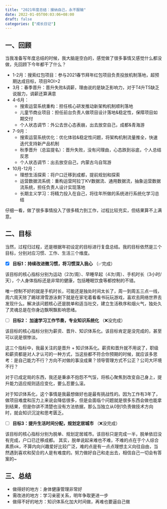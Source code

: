 ```yaml
---
title: "2021年度总结：接纳自己，永不服输"
date: 2022-01-05T00:03:06+08:00
draft: false
categories: ["成长日记"]
---
```


## 一、回顾

当我准备写年度总结的时候，我大脑是空白的，感觉做了很多事情又感觉什么都没做，先回顾下今年都干了什么？

- 1-2月：搜索红包项目：参与2021春节拜年红包项目负责投放机制落地，超预期达成目标，项目ROI>2
- 3月：春季晋升：晋升失败&调薪，理由说的是缺乏影响力，对于T4升T5缺乏说服力，调薪还算满意
- 4-6月：
  - 搜索运营系统重构：担任核心研发推动新架构机制顺利落地
  - 儿童节商业项目：担任前台负责人做项目设计落地&稳定性，保障项目如期交付
  - 个人状态调节：外公去世心态表崩，出去放空自己，成都&青海游
- 7-9月：
  - 搜索运营系统优化：优化体验&稳定性问题，将架构机制流量推全，快速迭代支持新产品机制
  - 秋季晋升（总监提名）：晋升失败，没有问理由，心态跌到谷底，个人总结反思
  - 个人状态调节：出去放空自己，内蒙古乌自驾游
- 10月-12月：
  - 理想生活探索：将户口迁移到成都，提前规划和探索
  - 运营数据流系统：重构运营阿拉丁KV数据流、通用数据流，抽象运营数据流系统，担任负责人设计实现落地
  - 长期主义学习：将精力投入在自己，将往年所做的系统进行系统化学习总结

仔细一看，做了很多事情投入了很多精力到工作，过程比较充实，但结果算不上满意。

## 二、目标

当然，过程归过程，还是根据年初设定的目标进行复盘总结。我的目标依然是三个目标，分别对应习惯、工作、生活三个维度。

- [x] **目标1：持续改进微习惯，将习惯深入我心** （✅完成）

该目标的核心指标分别为运动（2次/周）、早睡早起（4次/周）、手机时长（3小时/天），个人身体指标还是非常的健康，包括睡眠饮食等都控制的不错。

唯一控制不好的就是手机时长，可能还是独处时间太长了，周一到周五三点一线，周六周天除了踢球滑雪游泳剩下就是在家宅着看看书玩玩游戏，喜欢去网络世界去发现什么。解决该问题核心还是脱单和适当社交，建立生活秩序和烟火气，独处久了灵魂总是在你身边飘啊飘影响思绪。

- [ ] **目标2： 加速学习工作节奏，专业知识系统化** （❌没完成）

该目标的核心指标分别为薪资、晋升、知识体系化。该目标肯定是没完成的，甚至可以说是很惨淡。

这三个指标中，我最关注的是晋升 + 知识体系化。薪资和晋升就不用说了，职级和薪资都是对人才认可的一种方式，当这些都不符合你预期的时候，就应该多思考：是自己能力不行？方向不对做的事没成果？领导管理方式不公正？公司大环境不行？

对于已成定局的东西，我还是秉承不抱怨不气馁，将核心聚焦到改变自己身上，提升能力适应规则适应变化，要么忍要么滚。

对于知识体系化，这个事情是我最想做好也是最有挑战性的。因为工作有3年了，做项目难度和压力上来说会降低很多，但是会面临个问题就是很多东西会做也能拿到结果，但是你讲不清楚也没有方法依据，那么当独立从0到1负责做技术方向时，就会知识沉淀和思考匮乏。

- [ ] **目标3：提升生活时间分配，规划定居城市** （❌没完成）

该目标的核心指标分别为脱单、规划定居城市。该目标只是完成一半，脱单依旧没有完成，户口已迁移成都。
其实，脱单说起来难也不难，不难的点在于个人综合素质ok，不算内向兴趣爱好比较广泛，难的点是有一点点理想主义向往自由，当然遇到喜欢和契合的人是有难度的。努力做好自己和走出去，相信自己一切会有答案的~


## 三、总结

- 做得好的地方：身体健康管理非常好
- 需改进的地方：学习亲密关系，明年争取更进一步
- 做得不好的地方：知识体系化加大时间做，再难也要逼自己做
